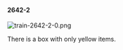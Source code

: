 #### 2642-2
![train-2642-2-0.png](https://github.com/lil-lab/nlvr/raw/master/nlvr/train/images/56/train-2642-2-0.png "train-2642-2-0.png")

There is a box with only yellow items.
